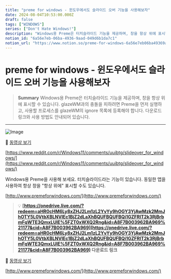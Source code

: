 ```yaml
---
title: "preme for windows - 윈도우에서도 슬라이드 오버 기능을 사용해보자"
date: 2024-08-04T10:53:00.000Z
draft: false
tags: ["WINDOWS"]
series: ["Don't Hate Windows!"]
description: "Windows용 Preme은 터치슬라이드 기능을 제공하며, 창을 항상 위에 표시할 수 있습니다. glazeWM과의 충돌을 피하려면 Preme을 먼저 실행하고, 사용할 프로세스를 glazeWM의 ignore 목록에 등록해야 합니다. 다운로드 링크와 사용 방법도 안내되어 있습니다."
notion_id: "6a56e7eb-06ba-4936-9aad-049d6b1da7c1"
notion_url: "https://www.notion.so/preme-for-windows-6a56e7eb06ba49369aad049d6b1da7c1"
---
```


# preme for windows - 윈도우에서도 슬라이드 오버 기능을 사용해보자

> **Summary**
> Windows용 Preme은 터치슬라이드 기능을 제공하며, 창을 항상 위에 표시할 수 있습니다. glazeWM과의 충돌을 피하려면 Preme을 먼저 실행하고, 사용할 프로세스를 glazeWM의 ignore 목록에 등록해야 합니다. 다운로드 링크와 사용 방법도 안내되어 있습니다.

---

![Image](https://prod-files-secure.s3.us-west-2.amazonaws.com/09ccd4d5-876c-4bba-bbdf-cc77a0a11257/376c4829-07b9-439e-b0fa-00caeb8098fc/image.png?X-Amz-Algorithm=AWS4-HMAC-SHA256&X-Amz-Content-Sha256=UNSIGNED-PAYLOAD&X-Amz-Credential=ASIAZI2LB466RDNIZFDC%2F20250724%2Fus-west-2%2Fs3%2Faws4_request&X-Amz-Date=20250724T101738Z&X-Amz-Expires=3600&X-Amz-Security-Token=IQoJb3JpZ2luX2VjEAIaCXVzLXdlc3QtMiJIMEYCIQDfvYHnfzNZx%2FXAWdRrfZdWxy38xVVIvYGUZgX4M%2B4SzgIhAMgutnCucBdF2FdjFLvtbq7gAEie47iohP%2FjdWTZPm4kKv8DCCoQABoMNjM3NDIzMTgzODA1IgyaS0hAnEv6Lghi15Uq3APrrVL4iSro4VX4QaN1Dl%2Bj7q5aHtgzc1E1roKDimC7Kh1JivuU6wkDASQG4k7SmGiHwQWQ4%2B1gO43titRs2%2BQgYTDL7Lh9CStBSSuUJhE5p3vk0YsY16agJQGBfb5cxqSYbSeUA4U9uXGET9HZM%2B05yFgbkbpd4SbKLO52kNBP7LP5QKEdPvNWwMv6WMPiuFd42x3nw9wJVrZyJCeRd9J3SjmMsZlACjg3PMlaQlIJtvFezAuSMKAHEpTI2EmTSi%2FsciZ5IevBB2yCCh8UAJYJA4q4OYwnb4FUHXV0axy%2Bvylq3br6P40BRd8fDuea7Ymy6p2gAWNgB3%2FsBbVSHFsKCZqaD5Tde19myl%2FFLnShovndjlBhxCxum%2BIvOJ3YtpRlCscOEMNZl0tXmYj1ZU%2Fk2Ms%2BU1rbo2V1yW9g5HY7XX3OYdwWX4NmErMkgjDQbMQjRVGGMV3%2BJy5rDVH4jZjEbcXbvAQ1GaQHIp%2BdjEGSNibNHv5gZfEtP47LKmjX4E%2BwNEP1MqtOGbQeYUoMxPeQzIYgFPcBpYi5EcnyY3dMndxnNdUrnTbOqPcy5DS510lMYA2eQbaXuRLFekC5Kt%2Favj%2BThvWAN3f%2BkJh8STcg1sSSqQSbrqSOjMHarTDe9YfEBjqkAcVv0k04%2BuyzV%2FXPBSbFADBFjxjhNfHQSyM7vT3y4JS5kfUs25hjHkIRf8o6vq3RM0tO6W2ioRu23C8RSrVkpNIMZigczRu9AvUUVa7rhDJjJigbeh7X3i8JyLgsR9SNbTfRUNcx8uVmas0AWn%2F8yix%2BEdreZ8BY9ZuJdNgSfKKl9fOtbnMsfE%2BxxVlzx%2BDnOO0ybLi17viTUZ6tnRQ2bkp8bmDK&X-Amz-Signature=d132cf314ffbc53bd3991ec52127a9101f852cac28de795a63c1144fe11cb6d9&X-Amz-SignedHeaders=host&x-amz-checksum-mode=ENABLED&x-id=GetObject)

🎥 [동영상 보기](https://www.youtube.com/watch?v=dPIrhbhEVng)

[https://www.reddit.com/r/Windows11/comments/uuibtg/slideover_for_windows/](https://www.reddit.com/r/Windows11/comments/uuibtg/slideover_for_windows/)

Windows용 Preme을 사용해 보세요.  터치슬라이드라는 기능이 있습니다.  동일한 앱을 사용하여 항상 창을 "항상 위에" 표시할 수도 있습니다.

[http://www.premeforwindows.com/](http://www.premeforwindows.com/)

> 💡 **[https://onedrive.live.com/?redeem=aHR0cHM6Ly8xZHJ2Lm1zL2YvYy9hOGY3YjAwMzk2MmJhOTY5L0VtbXBLNVlEc1BjZ2dLaXhBQUFBQUFBQi1GZFRIT2k3RjBrbmFqWTE3QmxLUlE%5FZT0xWXQ2Rng&id=A8F7B003962BA969%21177&cid=A8F7B003962BA969](https://onedrive.live.com/?redeem=aHR0cHM6Ly8xZHJ2Lm1zL2YvYy9hOGY3YjAwMzk2MmJhOTY5L0VtbXBLNVlEc1BjZ2dLaXhBQUFBQUFBQi1GZFRIT2k3RjBrbmFqWTE3QmxLUlE%5FZT0xWXQ2Rng&id=A8F7B003962BA969%21177&cid=A8F7B003962BA969) 다운로드 링크**

🎥 [동영상 보기](https://i.imgur.com/h2xGibe.mp4)

[http://www.premeforwindows.com/](http://www.premeforwindows.com/)

